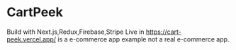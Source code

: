 # CartPeek 
Build with Next.js,Redux,Firebase,Stripe
Live in https://cart-peek.vercel.app/
is a e-commerce app example not a real e-commerce app.
